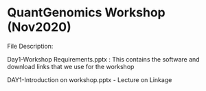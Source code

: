 # QuantGenomics Workshop (Nov2020)
File Description:

Day1-Workshop Requirements.pptx : This contains the software and download links that we use for the workshop


DAY1-Introduction on workshop.pptx - Lecture on Linkage
